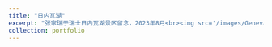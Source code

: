 ```yaml
---
title: "日内瓦湖"
excerpt: "张家瑞于瑞士日内瓦湖景区留念，2023年8月<br><img src='/images/Geneva.jpg' width='500px' height='auto'>"
collection: portfolio
---
```

